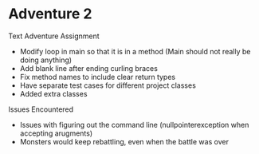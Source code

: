# Adventure 2
Text Adventure Assignment

* Modify loop in main so that it is in a method (Main should not really be doing anything)
* Add blank line after ending curling braces
* Fix method names to include clear return types
* Have separate test cases for different project classes
* Added extra classes

Issues Encountered
* Issues with figuring out the command line (nullpointerexception when accepting arugments)
* Monsters would keep rebattling, even when the battle was over


